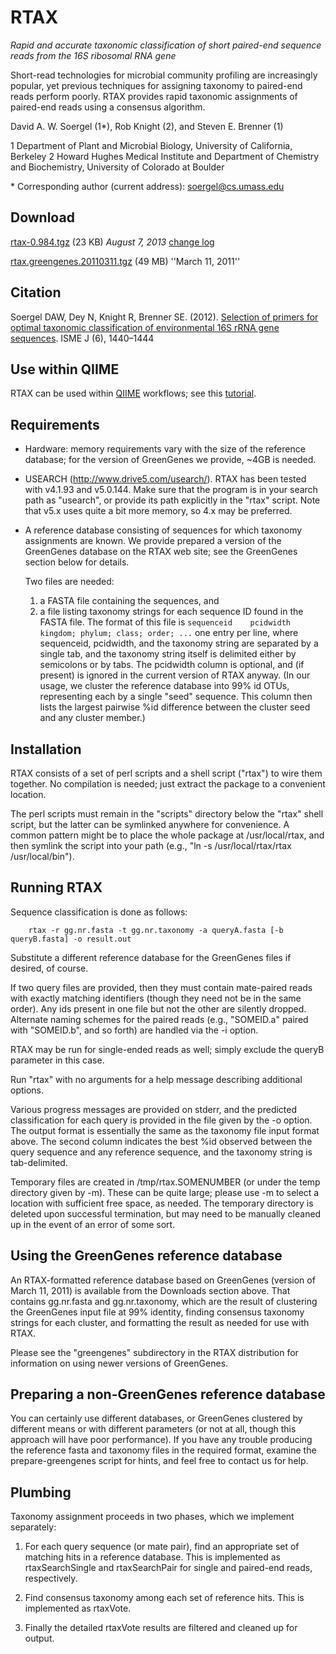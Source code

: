 RTAX
====

_Rapid and accurate taxonomic classification of short paired-end sequence reads from the 16S ribosomal RNA gene_

Short-read technologies for microbial community profiling are increasingly popular, yet previous techniques for assigning taxonomy to paired-end reads perform poorly.  RTAX provides rapid taxonomic assignments of paired-end reads using a consensus algorithm.

David A. W. Soergel (1*), Rob Knight (2), and Steven E. Brenner (1)

1 Department of Plant and Microbial Biology, University of California, Berkeley 
2 Howard Hughes Medical Institute and Department of Chemistry and Biochemistry, University of Colorado at Boulder

\* Corresponding author (current address): [soergel@cs.umass.edu](mailto:soergel@cs.umass.edu)

Download
--------

[rtax-0.984.tgz](http://static.davidsoergel.com/rtax-0.984.tgz) (23 KB)  _August 7, 2013_
[change log](changelog)

[rtax.greengenes.20110311.tgz](http://static.davidsoergel.com/rtax.greengenes.20110311.tgz) (49 MB)  ''March 11, 2011''

Citation
--------

Soergel DAW, Dey N, Knight R, Brenner SE. (2012). [Selection of primers for optimal taxonomic classification of environmental 16S rRNA gene sequences](http://www.nature.com/ismej/journal/vaop/ncurrent/abs/ismej2011208a.html).  ISME J (6), 1440–1444


Use within QIIME
----------------

RTAX can be used within [QIIME](http://qiime.org) workflows; see this [tutorial](http://www.qiime.org/tutorials/rtax.html).

Requirements
------------

 * Hardware: memory requirements vary with the size of the reference database; for the version of GreenGenes we provide, ~4GB is needed.

 * USEARCH (http://www.drive5.com/usearch/).  RTAX has been tested with v4.1.93 and v5.0.144.  Make sure that the program is in your search path as "usearch", or provide its path explicitly in the "rtax" script.  Note that v5.x uses quite a bit more memory, so 4.x may be preferred.

* A reference database consisting of sequences for which taxonomy assignments are known.  We provide prepared a version of the GreenGenes database on the RTAX web site; see the GreenGenes section below for details.

    Two files are needed:
    1. a FASTA file containing the sequences, and 
    2. a file listing taxonomy strings for each sequence ID found in the FASTA file.  The format of this file is `sequenceid	pcidwidth	kingdom; phylum; class; order; ...` one entry per line, where sequenceid, pcidwidth, and the taxonomy string are separated by a single tab, and the taxonomy string itself is delimited either by semicolons or by tabs. The pcidwidth column is optional, and (if present) is ignored in the current version of RTAX anyway. (In our usage, we cluster the reference database into 99% id OTUs, representing each by a single "seed" sequence. This column then lists the largest pairwise %id difference between the cluster seed and any cluster member.)


Installation
------------

RTAX consists of a set of perl scripts and a shell script ("rtax") to wire them
together. No compilation is needed; just extract the package to a convenient
location.

The perl scripts must remain in the "scripts" directory below the "rtax" shell
script, but the latter can be symlinked anywhere for convenience. A common
pattern might be to place the whole package at /usr/local/rtax, and then symlink
the script into your path (e.g., "ln -s /usr/local/rtax/rtax /usr/local/bin").


Running RTAX
------------

Sequence classification is done as follows:

```
    rtax -r gg.nr.fasta -t gg.nr.taxonomy -a queryA.fasta [-b queryB.fasta] -o result.out 
```

Substitute a different reference database for the GreenGenes files if desired,
of course.

If two query files are provided, then they must contain mate-paired reads
with exactly matching identifiers (though they need not be in the same order).
Any ids present in one file but not the other are silently dropped. Alternate
naming schemes for the paired reads (e.g., "SOMEID.a" paired with "SOMEID.b",
and so forth) are handled via the -i option.

RTAX may be run for single-ended reads as well; simply exclude the queryB
parameter in this case.

Run "rtax" with no arguments for a help message describing additional options.

Various progress messages are provided on stderr, and the predicted
classification for each query is provided in the file given by the -o option.
The output format is essentially the same as the taxonomy file input format
above. The second column indicates the best %id observed between the query
sequence and any reference sequence, and the taxonomy string is tab-delimited.

Temporary files are created in /tmp/rtax.SOMENUMBER (or under the temp
directory given by -m).  These can be quite large; please use -m to select a
location with sufficient free space, as needed.  The temporary directory is
deleted upon successful termination, but may need to be manually cleaned up in
the event of an error of some sort.


Using the GreenGenes reference database
---------------------------------------

An RTAX-formatted reference database based on GreenGenes (version of March 11,
2011) is available from the Downloads section above. That
contains gg.nr.fasta and gg.nr.taxonomy, which are the result of clustering the
GreenGenes input file at 99% identity, finding consensus taxonomy strings for
each cluster, and formatting the result as needed for use with RTAX.

Please see the "greengenes" subdirectory in the RTAX distribution for
information on using newer versions of GreenGenes.


Preparing a non-GreenGenes reference database
----------------------------------------------

You can certainly use different databases, or GreenGenes clustered by different
means or with different parameters (or not at all, though this approach will
have poor performance). If you have any trouble producing the reference fasta
and taxonomy files in the required format, examine the prepare-greengenes script
for hints, and feel free to contact us for help.


Plumbing
--------

Taxonomy assignment proceeds in two phases, which we implement separately:

1.  For each query sequence (or mate pair), find an appropriate set of matching hits in a reference database.  This is implemented as rtaxSearchSingle and rtaxSearchPair for single and paired-end reads, respectively.

2.  Find consensus taxonomy among each set of reference hits.  This is implemented as rtaxVote.

3.  Finally the detailed rtaxVote results are filtered and cleaned up for output.

